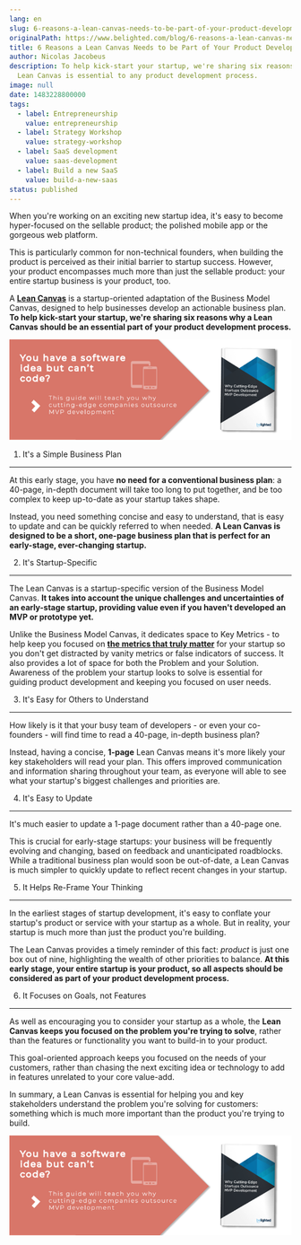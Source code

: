 ```yaml
---
lang: en
slug: 6-reasons-a-lean-canvas-needs-to-be-part-of-your-product-development-process
originalPath: https://www.belighted.com/blog/6-reasons-a-lean-canvas-needs-to-be-part-of-your-product-development-process
title: 6 Reasons a Lean Canvas Needs to be Part of Your Product Development Process
author: Nicolas Jacobeus
description: To help kick-start your startup, we're sharing six reasons why a
  Lean Canvas is essential to any product development process.
image: null
date: 1483228800000
tags:
  - label: Entrepreneurship
    value: entrepreneurship
  - label: Strategy Workshop
    value: strategy-workshop
  - label: SaaS development
    value: saas-development
  - label: Build a new SaaS
    value: build-a-new-saas
status: published
---
```

When you're working on an exciting new startup idea, it's easy to become hyper-focused on the sellable product; the polished mobile app or the gorgeous web platform.

This is particularly common for non-technical founders, when building the product is perceived as their initial barrier to startup success. However, your product encompasses much more than just the sellable product: your entire startup business is your product, too.

A **[Lean Canvas](https://leanstack.com/leancanvas)** is a startup-oriented adaptation of the Business Model Canvas, designed to help businesses develop an actionable business plan. **To help kick-start your startup, we're sharing six reasons why a Lean Canvas should be an essential part of your product development process.**

[![You have a Software Idea but can't code?](/content/images/legacy/CmbFPGk6QWSw4YLsAxURq.png)](https://cta-redirect.hubspot.com/cta/redirect/1684659/370139d4-de4e-4110-9c62-c564f92ccfd5)

1) It's a Simple Business Plan
------------------------------

At this early stage, you have **no need for a conventional business plan**: a 40-page, in-depth document will take too long to put together, and be too complex to keep up-to-date as your startup takes shape.

Instead, you need something concise and easy to understand, that is easy to update and can be quickly referred to when needed. **A Lean Canvas is designed to be a short, one-page business plan that is perfect for an early-stage, ever-changing startup.**

2) It's Startup-Specific
------------------------

The Lean Canvas is a startup-specific version of the Business Model Canvas. **It takes into account the unique challenges and uncertainties of an early-stage startup, providing value even if you haven't developed an MVP or prototype yet.**

Unlike the Business Model Canvas, it dedicates space to Key Metrics - to help keep you focused on [**the metrics that truly matter**](/blog/saas-metrics) for your startup so you don't get distracted by vanity metrics or false indicators of success. It also provides a lot of space for both the Problem and your Solution. Awareness of the problem your startup looks to solve is essential for guiding product development and keeping you focused on user needs.

3) It's Easy for Others to Understand
-------------------------------------

How likely is it that your busy team of developers - or even your co-founders - will find time to read a 40-page, in-depth business plan?

Instead, having a concise, **1-page** Lean Canvas means it's more likely your key stakeholders will read your plan. This offers improved communication and information sharing throughout your team, as everyone will able to see what your startup's biggest challenges and priorities are.

4) It's Easy to Update
----------------------

It's much easier to update a 1-page document rather than a 40-page one.

This is crucial for early-stage startups: your business will be frequently evolving and changing, based on feedback and unanticipated roadblocks. While a traditional business plan would soon be out-of-date, a Lean Canvas is much simpler to quickly update to reflect recent changes in your startup.

5) It Helps Re-Frame Your Thinking
----------------------------------

In the earliest stages of startup development, it's easy to conflate your startup's product or service with your startup as a whole. But in reality, your startup is much more than just the product you're building.

The Lean Canvas provides a timely reminder of this fact: _product_ is just one box out of nine, highlighting the wealth of other priorities to balance. **At this early stage, your entire startup is your product, so all aspects should be considered as part of your product development process.**

6) It Focuses on Goals, not Features
------------------------------------

As well as encouraging you to consider your startup as a whole, the **Lean Canvas keeps you focused on the problem you're trying to solve**, rather than the features or functionality you want to build-in to your product.

This goal-oriented approach keeps you focused on the needs of your customers, rather than chasing the next exciting idea or technology to add in features unrelated to your core value-add.

In summary, a Lean Canvas is essential for helping you and key stakeholders understand the problem you're solving for customers: something which is much more important than the product you're trying to build.

[![You have a software idea but can't code?](/content/images/legacy/2r_muYcfC0X7-yUFIS_kd.png)](https://cta-redirect.hubspot.com/cta/redirect/1684659/2a757af5-8c70-4e5b-bd84-3e0c399fa61d)